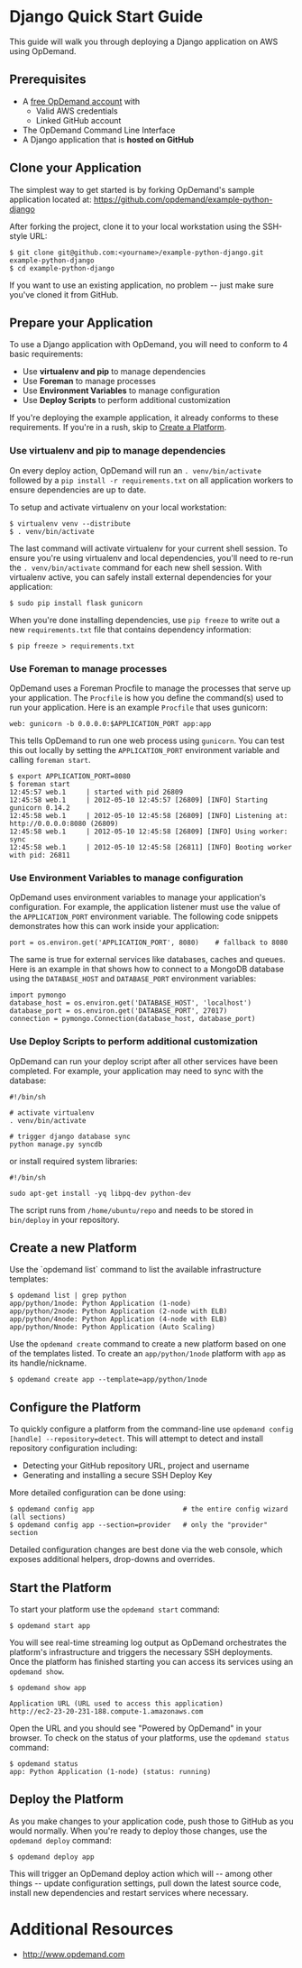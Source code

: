 Django Quick Start Guide
========================

This guide will walk you through deploying a Django application on AWS using OpDemand.

Prerequisites
--------------
* A [free OpDemand account](https://app.opdemand.com/signup) with
  * Valid AWS credentials
  * Linked GitHub account
* The OpDemand Command Line Interface
* A Django application that is **hosted on GitHub**

Clone your Application
----------------------
The simplest way to get started is by forking OpDemand's sample application located at:
<https://github.com/opdemand/example-python-django>

After forking the project, clone it to your local workstation using the SSH-style URL:

    $ git clone git@github.com:<yourname>/example-python-django.git example-python-django
    $ cd example-python-django

If you want to use an existing application, no problem -- just make sure you've cloned it from GitHub.

Prepare your Application
------------------------
To use a Django application with OpDemand, you will need to conform to 4 basic requirements:

 * Use **virtualenv and pip** to manage dependencies
 * Use **Foreman** to manage processes
 * Use **Environment Variables** to manage configuration
 * Use **Deploy Scripts** to perform additional customization

If you're deploying the example application, it already conforms to these requirements.  If you're in a rush, skip to [Create a Platform](#create).

### Use virtualenv and pip to manage dependencies

On every deploy action, OpDemand will run an `. venv/bin/activate` followed by a `pip install -r requirements.txt` on all application workers to ensure dependencies are up to date.

To setup and activate virtualenv on your local workstation:

    $ virtualenv venv --distribute
    $ . venv/bin/activate

The last command will activate virtualenv for your current shell session.  To ensure you're using virtualenv and local dependencies, you'll need to re-run the `. venv/bin/activate` command for each new shell session.  With virtualenv active, you can safely install external dependencies for your application:

    $ sudo pip install flask gunicorn

When you're done installing dependencies, use `pip freeze` to write out a new `requirements.txt` file that contains dependency information:

    $ pip freeze > requirements.txt

### Use Foreman to manage processes

OpDemand uses a Foreman Procfile to manage the processes that serve up your application.  The `Procfile` is how you define the command(s) used to run your application.  Here is an example `Procfile` that uses gunicorn:

	web: gunicorn -b 0.0.0.0:$APPLICATION_PORT app:app

This tells OpDemand to run one web process using `gunicorn`.  You can test this out locally by setting the `APPLICATION_PORT` environment variable and calling `foreman start`.

    $ export APPLICATION_PORT=8080
	$ foreman start
    12:45:57 web.1     | started with pid 26809
    12:45:58 web.1     | 2012-05-10 12:45:57 [26809] [INFO] Starting gunicorn 0.14.2
    12:45:58 web.1     | 2012-05-10 12:45:58 [26809] [INFO] Listening at: http://0.0.0.0:8080 (26809)
    12:45:58 web.1     | 2012-05-10 12:45:58 [26809] [INFO] Using worker: sync
    12:45:58 web.1     | 2012-05-10 12:45:58 [26811] [INFO] Booting worker with pid: 26811

### Use Environment Variables to manage configuration

OpDemand uses environment variables to manage your application's configuration.  For example, the application listener must use the value of the `APPLICATION_PORT` environment variable.  The following code snippets demonstrates how this can work inside your application:

	port = os.environ.get('APPLICATION_PORT', 8080)    # fallback to 8080

The same is true for external services like databases, caches and queues.  Here is an example in that shows how to connect to a MongoDB database using the `DATABASE_HOST` and `DATABASE_PORT` environment variables:

    import pymongo
    database_host = os.environ.get('DATABASE_HOST', 'localhost')
    database_port = os.environ.get('DATABASE_PORT', 27017)
    connection = pymongo.Connection(database_host, database_port)
    
### Use Deploy Scripts to perform additional customization

OpDemand can run your deploy script after all other services have been completed. For example, your application may need to sync with the database:

	#!/bin/sh
	
	# activate virtualenv
	. venv/bin/activate
	
	# trigger django database sync
	python manage.py syncdb
	
or install required system libraries:

	#!/bin/sh

	sudo apt-get install -yq libpq-dev python-dev

	
The script runs from `/home/ubuntu/repo` and needs to be stored in `bin/deploy` in your repository. 

<h2 id="create">Create a new Platform</h2>
Use the `opdemand list` command to list the available infrastructure templates:

	$ opdemand list | grep python
    app/python/1node: Python Application (1-node)
    app/python/2node: Python Application (2-node with ELB)
    app/python/4node: Python Application (4-node with ELB)
    app/python/Nnode: Python Application (Auto Scaling)

Use the `opdemand create` command to create a new platform based on one of the templates listed.  To create an `app/python/1node` platform with `app` as its handle/nickname.

	$ opdemand create app --template=app/python/1node

Configure the Platform
----------------------
To quickly configure a platform from the command-line use `opdemand config [handle] --repository=detect`.  This will attempt to detect and install repository configuration including:

* Detecting your GitHub repository URL, project and username
* Generating and installing a secure SSH Deploy Key

More detailed configuration can be done using:

	$ opdemand config app					   # the entire config wizard (all sections)
	$ opdemand config app --section=provider   # only the "provider" section

Detailed configuration changes are best done via the web console, which exposes additional helpers, drop-downs and overrides.

Start the Platform
------------------
To start your platform use the `opdemand start` command:

	$ opdemand start app

You will see real-time streaming log output as OpDemand orchestrates the platform's infrastructure and triggers the necessary SSH deployments.  Once the platform has finished starting you can access its services using an `opdemand show`.

    $ opdemand show app

	Application URL (URL used to access this application)
	http://ec2-23-20-231-188.compute-1.amazonaws.com

Open the URL and you should see "Powered by OpDemand" in your browser.  To check on the status of your platforms, use the `opdemand status` command:

	$ opdemand status
	app: Python Application (1-node) (status: running)

Deploy the Platform
----------------------
As you make changes to your application code, push those to GitHub as you would normally.  When you're ready to deploy those changes, use the `opdemand deploy` command:

	$ opdemand deploy app

This will trigger an OpDemand deploy action which will -- among other things -- update configuration settings, pull down the latest source code, install new dependencies and restart services where necessary.


Additional Resources
====================
* <http://www.opdemand.com>
